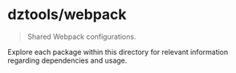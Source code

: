 # dztools/webpack

> Shared Webpack configurations.

Explore each package within this directory for relevant information regarding dependencies and usage.

